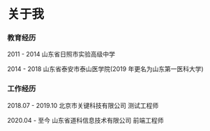 # 关于我

### 教育经历

2011 - 2014 山东省日照市实验高级中学

2014 - 2018 山东省泰安市泰山医学院(2019 年更名为山东第一医科大学)

### 工作经历

2018.07 - 2019.10 北京市关键科技有限公司 测试工程师

2020.04 - 至今 山东省道科信息技术有限公司 前端工程师

